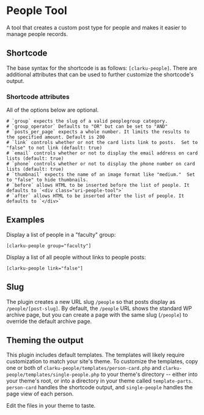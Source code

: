 # People Tool

A tool that creates a custom post type for people and makes it easier to manage people records.

## Shortcode

The base syntax for the shortcode is as follows: `[clarku-people]`.  There are additional attributes that can be used to further customize the shortcode's output.

### Shortcode attributes

All of the options below are optional.

	# `group` expects the slug of a valid peoplegroup category.
	# `group_operator` Defaults to "OR" but can be set to "AND"
	# `posts_per_page` expects a whole number. It limits the results to the specified amount. Default is 200
	# `link` controls whether or not the card lists link to posts.  Set to "false" to not link (default: true)
	# `email` controls whether or not to display the email address on card lists (default: true)
	# `phone` controls whether or not to display the phone number on card lists (default: true)
	# `thumbnail` expects the name of an image format like "medium."  Set to "false" to hide thumbnails.
	# `before` allows HTML to be inserted before the list of people. It defaults to `<div class="uri-people-tool">`
	# `after` allows HTML to be inserted after the list of people. It defaults to `</div>`

## Examples

Display a list of people in a "faculty" group:

```[clarku-people group="faculty"]```

Display a list of all people without links to people posts:

```[clarku-people link="false"]```

## Slug

The plugin creates a new URL slug `/people` so that posts display as `/people/[post-slug]`.  By default, the `/people` URL shows the standard WP archive page, but you can create a page with the same slug (`/people`) to override the default archive page.


## Theming the output

This plugin includes default templates. The templates will likely require customization to match your site's theme. To customize the templates, copy one or both of `clarku-people/templates/person-card.php` and `clarku-people/templates/single-people.php` to your theme's directory -- either into your theme's root, or into a directory in your theme called `template-parts`. `person-card` handles the shortcode output, and `single-people` handles the page view of each person.

Edit the files in your theme to taste.